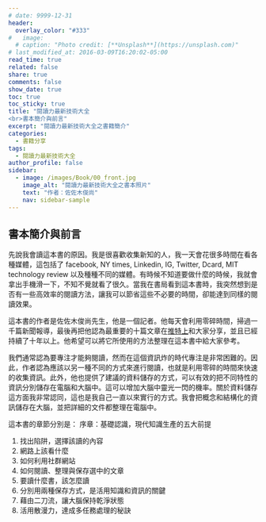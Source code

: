 ```yaml
---
# date: 9999-12-31
header:
  overlay_color: "#333"
#   image: 
  # caption: "Photo credit: [**Unsplash**](https://unsplash.com)"
# last_modified_at: 2016-03-09T16:20:02-05:00
read_time: true
related: false
share: true
comments: false
show_date: true
toc: true
toc_sticky: true
title: "閱讀力最新技術大全
<br>書本簡介與前言"
excerpt: "閱讀力最新技術大全之書籍簡介"
categories:
  - 書籍分享
tags:
  - 閱讀力最新技術大全
author_profile: false
sidebar:
  - image: /images/Book/00_front.jpg
    image_alt: "閱讀力最新技術大全之書本照片"
    text: "作者：佐佐木俊尚"
    nav: sidebar-sample
---
```

## 書本簡介與前言
先說我會讀這本書的原因。我是很喜歡收集新知的人，我一天會花很多時間在看各種媒體，這包括了 facebook, NY times, Linkedin, IG, Twitter, Dcard, MIT technology review 以及種種不同的媒體。有時候不知道要做什麼的時候，我就會拿出手機滑一下，不知不覺就看了很久。當我在書局看到這本書時，我突然想到是否有一些高效率的閱讀方法，讓我可以節省這些不必要的時間，卻能達到同樣的閱讀效果。

這本書的作者是佐佐木俊尚先生，他是一個記者。他每天會利用零碎時間，掃過一千篇新聞報導，最後再把他認為最重要的十篇文章在[推特上](https://twitter.com/sasakitoshinao?lang=zh-Hant)和大家分享，並且已經持續了十年以上。他希望可以將它所使用的方法整理在這本書中給大家參考。

我們通常認為要專注才能夠閱讀，然而在這個資訊炸的時代專注是非常困難的。因此，作者認為應該以另一種不同的方式來進行閱讀，也就是利用零碎的時間來快速的收集資訊。此外，他也提供了建議的資料儲存的方式，可以有效的把不同特性的資訊分別儲存在電腦和大腦中。這可以增加大腦中靈光一閃的機率。關於資料儲存這方面我非常認同，這也是我自己一直以來實行的方式。我會把概念和結構化的資訊儲存在大腦，並把詳細的文件都整理在電腦中。

這本書的章節分別是：
序章：基礎認識，現代知識生產的五大前提
1. 找出陷阱，選擇該讀的內容
2. 網路上該看什麼
3. 如何利用社群網站
4. 如何閱讀、整理與保存選中的文章
5. 要讀什麼書，該怎麼讀
6. 分別用兩種保存方式，是活用知識和資訊的關鍵
7. 藉由二刀流，讓大腦保持乾淨狀態
8. 活用散漫力，達成多任務處理的秘訣
